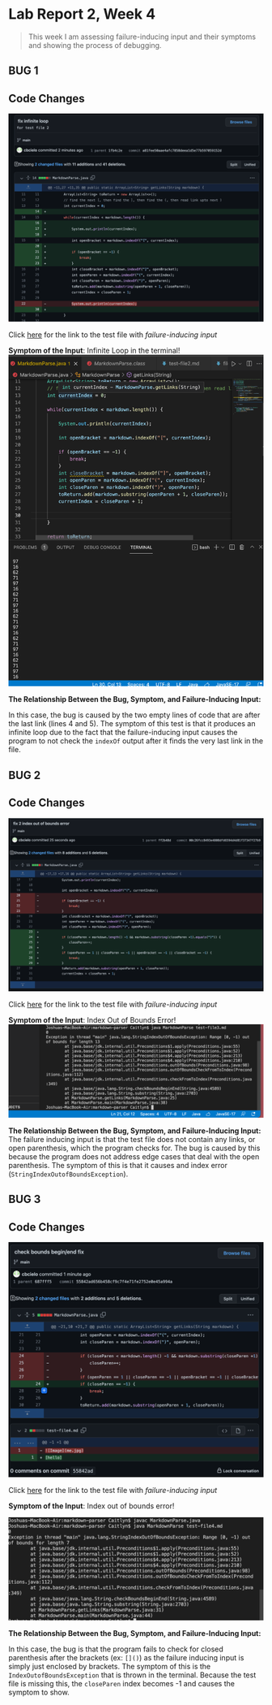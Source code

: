 # Lab Report 2, Week 4

> This week I am assessing failure-inducing input and their symptoms and showing the process of debugging.

## BUG 1

## Code Changes 
![Image](codechange1.png)

Click [here](https://github.com/cbcielo/markdown-parser/blob/main/test-file2.md) for the link to the test file with *failure-inducing input*

**Symptom of the Input**: Infinite Loop in the terminal!
![Image](symptom1.png)

**The Relationship Between the Bug, Symptom, and Failure-Inducing Input:**

In this case, the bug is caused by the two empty lines of code that are after the last link (lines 4 and 5). The symptom of this test is that it produces an infinite loop due to the fact that the failure-inducing input causes the program to not check the `indexOf` output after it finds the very last link in the file.

## BUG 2

## Code Changes 

![Image](codechange2.png)

Click [here](https://github.com/cbcielo/markdown-parser/blob/main/test-file3.md) for the link to the test file with *failure-inducing input*

**Symptom of the Input**:
Index Out of Bounds Error!
![Image](symptom2.png)

**The Relationship Between the Bug, Symptom, and Failure-Inducing Input:**
The failure inducing input is that the test file does not contain any links, or open parenthesis, which the program checks for. The bug is caused by this because the program does not address edge cases that deal with the open parenthesis. The symptom of this is that it causes and index error (`StringIndexOutofBoundsException`).

## BUG 3

## Code Changes 
![Image](codechange3.png)

Click [here](https://github.com/cbcielo/markdown-parser/blob/main/test-file4.md) for the link to the test file with *failure-inducing input*

**Symptom of the Input**:
Index out of bounds error!

![Image](symptom3.png)

**The Relationship Between the Bug, Symptom, and Failure-Inducing Input:**

In this case, the bug is that the program fails to check for closed parenthesis after the brackets (ex: `[]()`) as the failure inducing input is simply just enclosed by brackets. The symptom of this is the `IndexOutofBoundsException` that is thrown in the terminal. Because the test file is missing this, the `closeParen` index becomes -1 and causes the symptom to show.



